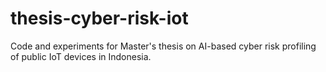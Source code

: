# thesis-cyber-risk-iot
Code and experiments for Master's thesis on AI-based cyber risk profiling of public IoT devices in Indonesia.

